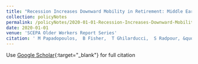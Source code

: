 ```yaml
---
title: "Recession Increases Downward Mobility in Retirement: Middle Earners Hit From Both Sides."
collection: policyNotes
permalink: /policyNotes/2020-01-01-Recession-Increases-Downward-Mobility-in-Retirement-Middle-Earners-Hit-From-Both-Sides
date: 2020-01-01
venue: 'SCEPA Older Workers Report Series'
citation: ' M Papadopoulos,  B Fisher,  T Ghilarducci,  S Radpour, &quot;Recession Increases Downward Mobility in Retirement: Middle Earners Hit From Both Sides..&quot; SCEPA Older Workers Report Series, 2020.'
---
```

Use [Google Scholar](https://scholar.google.com/scholar?q=Recession+Increases+Downward+Mobility+in+Retirement:+Middle+Earners+Hit+From+Both+Sides.){:target="_blank"} for full citation